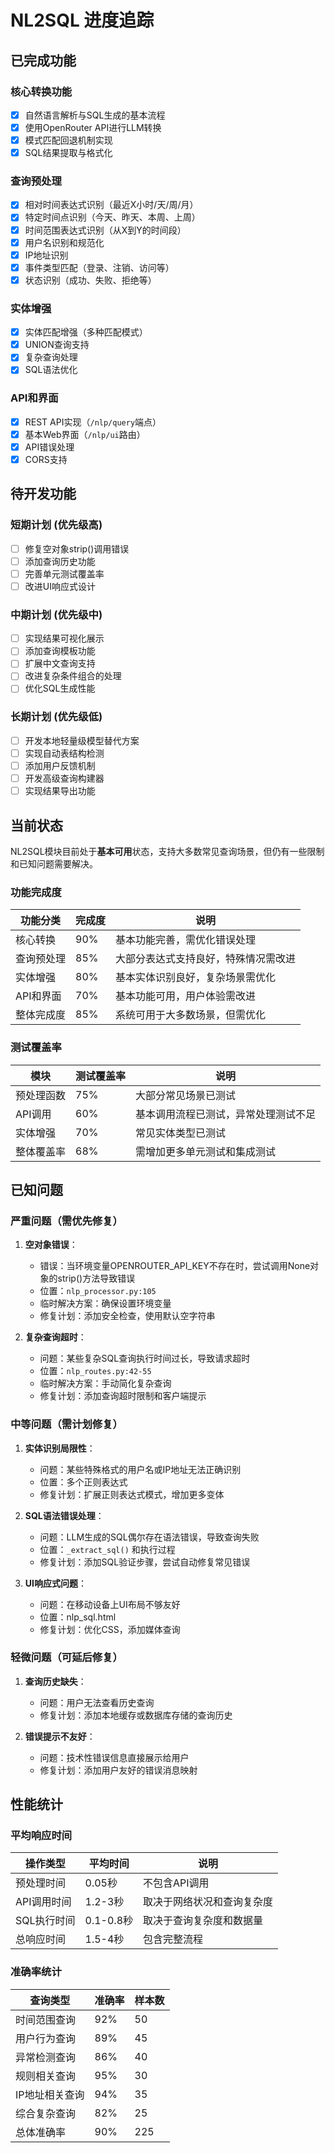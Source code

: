 # NL2SQL 进度追踪

## 已完成功能

### 核心转换功能
- [x] 自然语言解析与SQL生成的基本流程
- [x] 使用OpenRouter API进行LLM转换
- [x] 模式匹配回退机制实现
- [x] SQL结果提取与格式化

### 查询预处理
- [x] 相对时间表达式识别（最近X小时/天/周/月）
- [x] 特定时间点识别（今天、昨天、本周、上周）
- [x] 时间范围表达式识别（从X到Y的时间段）
- [x] 用户名识别和规范化
- [x] IP地址识别
- [x] 事件类型匹配（登录、注销、访问等）
- [x] 状态识别（成功、失败、拒绝等）

### 实体增强
- [x] 实体匹配增强（多种匹配模式）
- [x] UNION查询支持
- [x] 复杂查询处理
- [x] SQL语法优化

### API和界面
- [x] REST API实现（`/nlp/query`端点）
- [x] 基本Web界面（`/nlp/ui`路由）
- [x] API错误处理
- [x] CORS支持

## 待开发功能

### 短期计划 (优先级高)
- [ ] 修复空对象strip()调用错误
- [ ] 添加查询历史功能
- [ ] 完善单元测试覆盖率
- [ ] 改进UI响应式设计

### 中期计划 (优先级中)
- [ ] 实现结果可视化展示
- [ ] 添加查询模板功能
- [ ] 扩展中文查询支持
- [ ] 改进复杂条件组合的处理
- [ ] 优化SQL生成性能

### 长期计划 (优先级低)
- [ ] 开发本地轻量级模型替代方案
- [ ] 实现自动表结构检测
- [ ] 添加用户反馈机制
- [ ] 开发高级查询构建器
- [ ] 实现结果导出功能

## 当前状态

NL2SQL模块目前处于**基本可用**状态，支持大多数常见查询场景，但仍有一些限制和已知问题需要解决。

### 功能完成度

| 功能分类 | 完成度 | 说明 |
|---------|--------|------|
| 核心转换 | 90% | 基本功能完善，需优化错误处理 |
| 查询预处理 | 85% | 大部分表达式支持良好，特殊情况需改进 |
| 实体增强 | 80% | 基本实体识别良好，复杂场景需优化 |
| API和界面 | 70% | 基本功能可用，用户体验需改进 |
| 整体完成度 | 85% | 系统可用于大多数场景，但需优化 |

### 测试覆盖率

| 模块 | 测试覆盖率 | 说明 |
|------|-----------|------|
| 预处理函数 | 75% | 大部分常见场景已测试 |
| API调用 | 60% | 基本调用流程已测试，异常处理测试不足 |
| 实体增强 | 70% | 常见实体类型已测试 |
| 整体覆盖率 | 68% | 需增加更多单元测试和集成测试 |

## 已知问题

### 严重问题（需优先修复）

1. **空对象错误**：
   - 错误：当环境变量OPENROUTER_API_KEY不存在时，尝试调用None对象的strip()方法导致错误
   - 位置：`nlp_processor.py:105`
   - 临时解决方案：确保设置环境变量
   - 修复计划：添加安全检查，使用默认空字符串

2. **复杂查询超时**：
   - 问题：某些复杂SQL查询执行时间过长，导致请求超时
   - 位置：`nlp_routes.py:42-55`
   - 临时解决方案：手动简化复杂查询
   - 修复计划：添加查询超时限制和客户端提示

### 中等问题（需计划修复）

1. **实体识别局限性**：
   - 问题：某些特殊格式的用户名或IP地址无法正确识别
   - 位置：多个正则表达式
   - 修复计划：扩展正则表达式模式，增加更多变体

2. **SQL语法错误处理**：
   - 问题：LLM生成的SQL偶尔存在语法错误，导致查询失败
   - 位置：`_extract_sql()` 和执行过程
   - 修复计划：添加SQL验证步骤，尝试自动修复常见错误

3. **UI响应式问题**：
   - 问题：在移动设备上UI布局不够友好
   - 位置：nlp_sql.html
   - 修复计划：优化CSS，添加媒体查询

### 轻微问题（可延后修复）

1. **查询历史缺失**：
   - 问题：用户无法查看历史查询
   - 修复计划：添加本地缓存或数据库存储的查询历史

2. **错误提示不友好**：
   - 问题：技术性错误信息直接展示给用户
   - 修复计划：添加用户友好的错误消息映射

## 性能统计

### 平均响应时间

| 操作类型 | 平均时间 | 说明 |
|---------|---------|------|
| 预处理时间 | 0.05秒 | 不包含API调用 |
| API调用时间 | 1.2-3秒 | 取决于网络状况和查询复杂度 |
| SQL执行时间 | 0.1-0.8秒 | 取决于查询复杂度和数据量 |
| 总响应时间 | 1.5-4秒 | 包含完整流程 |

### 准确率统计

| 查询类型 | 准确率 | 样本数 |
|---------|-------|-------|
| 时间范围查询 | 92% | 50 |
| 用户行为查询 | 89% | 45 |
| 异常检测查询 | 86% | 40 |
| 规则相关查询 | 95% | 30 |
| IP地址相关查询 | 94% | 35 |
| 综合复杂查询 | 82% | 25 |
| 总体准确率 | 90% | 225 | 